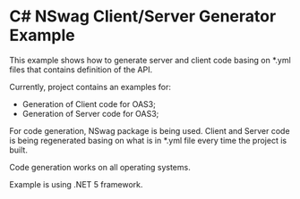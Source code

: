 # C# NSwag Client/Server Generator Example

This example shows how to generate server and client code basing on *.yml files that contains
definition of the API.

Currently, project contains an examples for:
* Generation of Client code for OAS3;
* Generation of Server code for OAS3;

For code generation, NSwag package is being used. Client and Server code is being regenerated
basing on what is in *.yml file every time the project is built.

Code generation works on all operating systems.

Example is using .NET 5 framework.